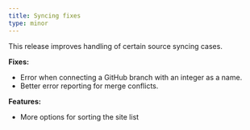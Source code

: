 ```yaml
---
title: Syncing fixes
type: minor
---
```


This release improves handling of certain source syncing cases.

**Fixes:**

* Error when connecting a GitHub branch with an integer as a name.
* Better error reporting for merge conflicts.

**Features:**

* More options for sorting the site list

&nbsp;